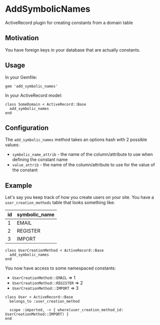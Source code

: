 # AddSymbolicNames

ActiveRecord plugin for creating constants from a domain table

## Motivation

You have foreign keys in your database that are actually constants.

## Usage

In your Gemfile:

```
gem 'add_symbolic_names'
```

In your ActiveRecord model:

```
class SomeDomain < ActiveRecord::Base
  add_symbolic_names
end
```

## Configuration

The `add_symbolic_names` method takes an options hash with 2 possible values:

* `symbolic_name_attrib` - the name of the column/attribute to use when defining the constant name
* `value_attrib` - the name of the column/attribute to use for the value of the constant

## Example

Let's say you keep track of how you create users on your site.  You have a `user_creation_methods` table that looks something like:

| id | symbolic_name |
|----|---------------|
|  1 |         EMAIL |
|  2 |      REGISTER |
|  3 |        IMPORT |

```
class UserCreationMethod < ActiveRecord::Base
  add_symbolic_names
end
```

You now have access to some namespaced constants:

* `UserCreationMethod::EMAIL` => 1
* `UserCreationMethod::REGISTER` => 2
* `UserCreationMethod::IMPORT` => 3

```
class User < ActiveRecord::Base
  belongs_to :user_creation_method
  
  scope :imported, -> { where(user_creation_method_id: UserCreationMethod::IMPORT) }
end
```